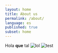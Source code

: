 ```yaml
---
layout: home
title: About us
permalink: /about/
language: es
published: true
subset: home
---
```

Hola **que** tal ![lol]({{site.baseurl}}/about/lol/adeslas-basic.jpg)
![test]({{site.baseurl}}/about/dkv-basic.jpg)
